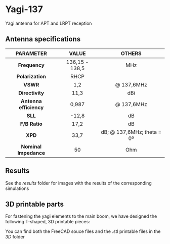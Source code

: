 # Yagi-137

Yagi antenna for APT and LRPT reception

## Antenna specifications

|      **PARAMETER**     |    **VALUE**   |         **OTHERS**         |
|:----------------------:|:--------------:|:--------------------------:|
|      **Frequency**     | 136,15 - 138,5 |             MHz            |
|    **Polarization**    |      RHCP      |                            |
|        **VSWR**        |       1,2      |         @ 137,6MHz         |
|     **Directivity**    |      11,3      |             dBi            |
| **Antenna efficiency** |      0,987     | @ 137,6MHz                 |
|         **SLL**        |      -12,8     |             dB             |
|      **F/B Ratio**     |      17,2      |             dB             |
|         **XPD**        |      33,7      | dB; @ 137,6MHz; theta = 0º |
|  **Nominal Impedance** |       50       |             Ohm            |

## Results

See the *results* folder for images with the results of the corresponding simulations

## 3D printable parts

For fastening the yagi elements to the main boom, we have designed the following T-shaped, 3D printable pieces: 

You can find both the FreeCAD souce files and the .stl printable files in the *3D* folder